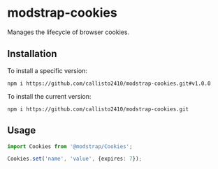 # modstrap-cookies

Manages the lifecycle of browser cookies.

## Installation

To install a specific version:
```shell script
npm i https://github.com/callisto2410/modstrap-cookies.git#v1.0.0
```

To install the current version:
```shell script
npm i https://github.com/callisto2410/modstrap-cookies.git
```

## Usage

```ts
import Cookies from '@modstrap/Cookies';

Cookies.set('name', 'value', {expires: 7});
```
